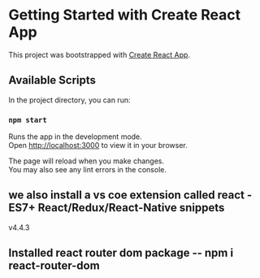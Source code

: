 # Getting Started with Create React App

This project was bootstrapped with [Create React App](https://github.com/facebook/create-react-app).

## Available Scripts

In the project directory, you can run:

### `npm start`

Runs the app in the development mode.\
Open [http://localhost:3000](http://localhost:3000) to view it in your browser.

The page will reload when you make changes.\
You may also see any lint errors in the console.
 


 ## we also install a vs coe extension called react -ES7+ React/Redux/React-Native snippets
v4.4.3

## Installed react router dom package -- npm i react-router-dom